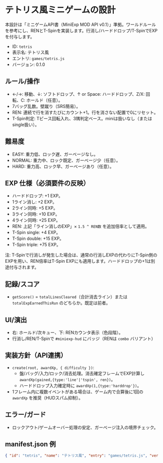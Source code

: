 # テトリス風ミニゲームの設計

本設計は「ミニゲームAPI書（MiniExp MOD API v0.1）」準拠。ワールドルールを参考にし、RENとT-Spinを実装します。行消し/ハードドロップ/T-SpinでEXPを付与します。

- ID: `tetris`
- 表示名: テトリス風
- エントリ: `games/tetris.js`
- バージョン: 0.1.0

## ルール/操作
- ←/→: 移動、↓: ソフトドロップ、↑ or Space: ハードドロップ、Z/X: 回転、C: ホールド（任意）。
- 7バッグ乱数。壁蹴り（SRS簡易）。
- REN: 連続で行を消すたびにカウント+1。行を消さない配置で0にリセット。
- T-Spin判定: Tピース回転入れ、3隅判定ベース。miniは扱いなし（またはsingle扱い）。

## 難易度
- EASY: 重力低、ロック遅、ガーベージなし。
- NORMAL: 重力中、ロック既定、ガーベージ少（任意）。
- HARD: 重力高、ロック早、ガーベージあり（任意）。

## EXP 仕様（必須要件の反映）
- ハードドロップ: +1 EXP。
- 1ライン消し: +2 EXP。
- 2ライン同時: +5 EXP。
- 3ライン同時: +10 EXP。
- 4ライン同時: +25 EXP。
- REN: 上記「ライン消しのEXP」× `1.5 ^ REN数` を追加倍率として適用。
- T-Spin single: +4 EXP。
- T-Spin double: +15 EXP。
- T-Spin triple: +75 EXP。

注: T-Spinで行消しが発生した場合は、通常の行消しEXPの代わりにT-Spin側のEXPを用い、REN倍率はT-Spin EXPにも適用します。ハードドロップの+1は別途付与されます。

## 記録/スコア
- `getScore()` = `totalLinesCleared`（合計消去ライン）または `totalExpEarnedThisRun` のどちらか。既定は前者。

## UI/演出
- 右: ホールド/次キュー、下: RENカウンタ表示（色段階）。
- 行消し/REN/T-Spinで `#miniexp-hud` にバッジ（RENは `combo` バリアント）

## 実装方針（API連携）
- `create(root, awardXp, { difficulty })`:
  - 盤/バッグ/入力/ロック/消去処理。消去確定フレームでEXP計算し `awardXp(gained,{type:'line'|'tspin', ren})`。
  - ハードドロップ入力確定時に `awardXp(1,{type:'harddrop'})`。
- 1フレーム内に複数イベントがある場合は、ゲーム内で合算後に1回の `awardXp` を推奨（HUDスパム抑制）。

## エラー/ガード
- ロックアウト/ゲームオーバー処理の安定、ガーベージ注入の境界チェック。

## manifest.json 例
```json
{ "id": "tetris", "name": "テトリス風", "entry": "games/tetris.js", "version": "0.1.0", "description": "REN×1.5^n / T-Spin対応", "category": "パズル" }
```
